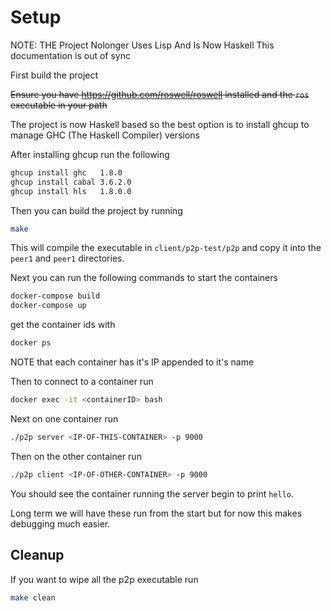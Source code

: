 # Setup

NOTE: THE Project Nolonger Uses Lisp And Is Now Haskell This
documentation is out of sync

First build the project

~~Ensure you have https://github.com/roswell/roswell installed and the `ros` executable in your path~~

The project is now Haskell based so the best option is to install
ghcup to manage GHC (The Haskell Compiler) versions

After installing ghcup run the following 

```bash
ghcup install ghc   1.8.0
ghcup install cabal 3.6.2.0
ghcup install hls   1.8.0.0
```

Then you can build the project by running

```bash
make
```

This will compile the executable in `client/p2p-test/p2p` and
copy it into the `peer1` and `peer1` directories.

Next you can run the following commands to start the containers

```bash
docker-compose build
docker-compose up
```
get the container ids with

```bash
docker ps
```
NOTE that each container has it's IP appended to it's name 

Then to connect to a container run

```bash
docker exec -it <containerID> bash
```

Next on one container run

```bash
./p2p server <IP-OF-THIS-CONTAINER> -p 9000
```

Then on the other container run

```bash
./p2p client <IP-OF-OTHER-CONTAINER> -p 9000
```

You should see the container running the server begin to print
`hello`.

Long term we will have these run from the start but for now this makes
debugging much easier.


## Cleanup

If you want to wipe all the p2p executable run 
```bash
make clean
```
